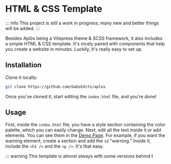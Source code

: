 # HTML & CSS Template

::: info
This project is still a work in progress; many new and better things will be added.
:::

Besides Aplós being a Vitepress theme & SCSS framework, it also includes a simple HTML & CSS template. It's nicely paired with components that help you create a website in minutes. Luckily, it's really easy to set up.

## Installation

Clone it locally:

```bash
git clone https://github.com/GabsEdits/aplos
```

Once you've cloned it, start editing the `index.html` file, and you're done!

## Usage

First, inside the `index.html` file, you have a style section containing the color palette, which you can easily change. Next, edit all the text inside it or add elements. You can see them in the [Demo Page](/demo). For example, if you want the warning element, create a section and add the `id` "warning." Inside it, include the `<h1 />` and the `<p />`. It's that easy.

::: warning
This template is almost always with some versions behind t